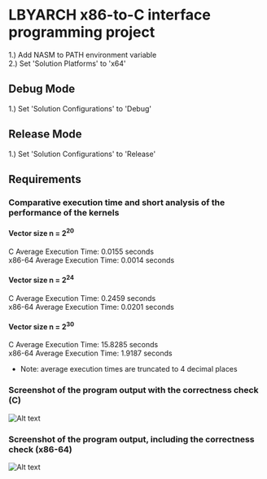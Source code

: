 # LBYARCH x86-to-C interface programming project

1.) Add NASM to PATH environment variable  
2.) Set 'Solution Platforms' to 'x64'

## Debug Mode
1.) Set 'Solution Configurations' to 'Debug'

## Release Mode
1.) Set 'Solution Configurations' to 'Release'

## Requirements
### Comparative execution time and short analysis of the performance of the kernels
#### Vector size n = 2<sup>20</sup>
C Average Execution Time: 0.0155 seconds  
x86-64 Average Execution Time: 0.0014 seconds

#### Vector size n = 2<sup>24</sup>
C Average Execution Time: 0.2459 seconds  
x86-64 Average Execution Time: 0.0201 seconds

#### Vector size n = 2<sup>30</sup>
C Average Execution Time: 15.8285 seconds  
x86-64 Average Execution Time: 1.9187 seconds  
  
* Note: average execution times are truncated to 4 decimal places

### Screenshot of the program output with the correctness check (C)
![Alt text](https://i.imgur.com/oMdVph0.jpeg)

### Screenshot of the program output, including the correctness check (x86-64)
![Alt text](https://i.imgur.com/oMdVph0.jpeg)